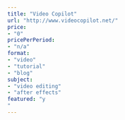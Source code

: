 ```yaml
---
title: "Video Copilot"
url: "http://www.videocopilot.net/"
price: 
- "0"
pricePerPeriod: 
- "n/a"
format: 
- "video"
- "tutorial"
- "blog"
subject: 
- "video editing"
- "after effects"
featured: "y"
---
```

